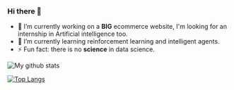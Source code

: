 ### Hi there 👋


- 🔭 I’m currently working on a **BIG** ecommerce website, I'm looking for an internship in Artificial intelligence too.
- 🌱 I’m currently learning reinforcement learning and intelligent agents.
- ⚡ Fun fact: there is no **science** in data science.


![My github stats](https://github-readme-stats.vercel.app/api?username=djellalmohamedaniss&show_icons=true&theme=dark)

[![Top Langs](https://github-readme-stats.vercel.app/api/top-langs/?username=djellalmohamedaniss&layout=compact)](https://github.com/anuraghazra/github-readme-stats)
